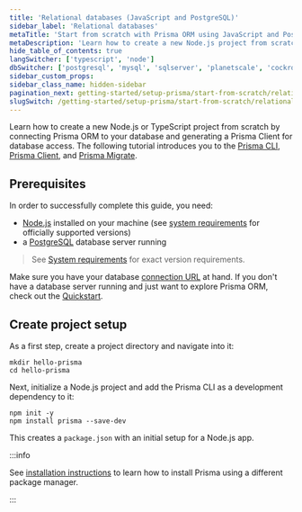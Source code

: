 ```yaml
---
title: 'Relational databases (JavaScript and PostgreSQL)'
sidebar_label: 'Relational databases'
metaTitle: 'Start from scratch with Prisma ORM using JavaScript and PostgreSQL (15 min)'
metaDescription: 'Learn how to create a new Node.js project from scratch by connecting Prisma ORM to your PostgreSQL database and generating a Prisma Client for database access.'
hide_table_of_contents: true
langSwitcher: ['typescript', 'node']
dbSwitcher: ['postgresql', 'mysql', 'sqlserver', 'planetscale', 'cockroachdb', 'prismaPostgres']
sidebar_custom_props:
sidebar_class_name: hidden-sidebar
pagination_next: getting-started/setup-prisma/start-from-scratch/relational-databases/connect-your-database-node-postgresql
slugSwitch: /getting-started/setup-prisma/start-from-scratch/relational-databases-
---
```


Learn how to create a new Node.js or TypeScript project from scratch by connecting Prisma ORM to your database and generating a Prisma Client for database access. The following tutorial introduces you to the [Prisma CLI](/orm/tools/prisma-cli), [Prisma Client](/orm/prisma-client), and [Prisma Migrate](/orm/prisma-migrate).

## Prerequisites

In order to successfully complete this guide, you need:

- [Node.js](https://nodejs.org/en/) installed on your machine (see [system requirements](/orm/reference/system-requirements) for officially supported versions)
- a [PostgreSQL](https://www.postgresql.org/) database server running

> See [System requirements](/orm/reference/system-requirements) for exact version requirements.

Make sure you have your database [connection URL](/orm/reference/connection-urls) at hand. If you don't have a database server running and just want to explore Prisma ORM, check out the [Quickstart](/getting-started/quickstart-sqlite).

## Create project setup

As a first step, create a project directory and navigate into it:

```terminal copy
mkdir hello-prisma
cd hello-prisma
```

Next, initialize a Node.js project and add the Prisma CLI as a development dependency to it:

```terminal copy
npm init -y
npm install prisma --save-dev
```

This creates a `package.json` with an initial setup for a Node.js app.

:::info

See [installation instructions](/orm/tools/prisma-cli#installation) to learn how to install Prisma using a different package manager.

:::
